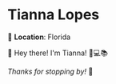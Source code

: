 # Tianna Lopes

🌴 **Location**: Florida

🚀 Hey there! I'm Tianna! 🚁💻📚


*Thanks for stopping by!* 👋


<!--
📧 Email: tiannaalinalopes@gmail.com

**TiannaLopesOSU/TiannaLopesOSU** is a ✨ _special_ ✨ repository because its `README.md` (this file) appears on your GitHub profile.

Here are some ideas to get you started:

- 🔭 I’m currently working on ...
- 🌱 I’m currently learning ...
- 👯 I’m looking to collaborate on ...
- 🤔 I’m looking for help with ...
- 💬 Ask me about ...
- 📫 How to reach me: ...
- 😄 Pronouns: ...
- ⚡ Fun fact: ...
-->
